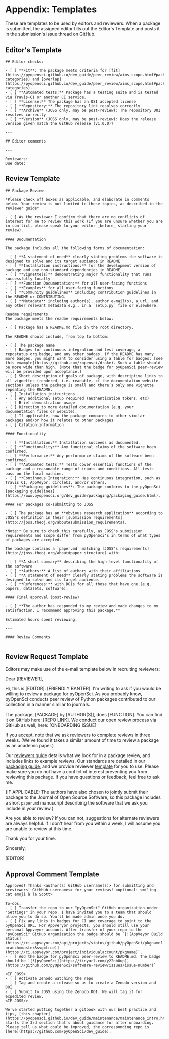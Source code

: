# Appendix: Templates

These are templates to be used by editors and reviewers. When a package is submitted, the assigned editor fills out the Editor's Template and posts it in the submission's issue thread on GitHub.

## Editor's Template

```
## Editor checks:

- [ ] **Fit**: The package meets criteria for [fit](https://pyopensci.github.io/dev_guide/peer_review/aims_scope.html#package-categories) and [overlap](https://pyopensci.github.io/dev_guide/peer_review/aims_scope.html#package-categories).
- [ ] **Automated tests:** Package has a testing suite and is tested via Travis-CI or another CI service.
- [ ] **License:** The package has an OSI accepted license
- [ ] **Repository:** The repository link resolves correctly
- [ ] **Archive** (JOSS only, may be post-review): The repository DOI resolves correctly
- [ ] **Version** (JOSS only, may be post-review): Does the release version given match the GitHub release (v1.0.0)?

---

## Editor comments

---

Reviewers:
Due date:
```

## Review Template

```
## Package Review

*Please check off boxes as applicable, and elaborate in comments below. Your review is not limited to these topics, as described in the reviewer guide*

- [ ] As the reviewer I confirm that there are no conflicts of interest for me to review this work (If you are unsure whether you are in conflict, please speak to your editor _before_ starting your review).

#### Documentation

The package includes all the following forms of documentation:

- [ ] **A statement of need** clearly stating problems the software is designed to solve and its target audience in README
- [ ] **Installation instructions:** for the development version of package and any non-standard dependencies in README
- [ ] **Vignette(s)** demonstrating major functionality that runs successfully locally
- [ ] **Function Documentation:** for all user-facing functions
- [ ] **Examples** for all user-facing functions
- [ ] **Community guidelines** including contribution guidelines in the README or CONTRIBUTING.
- [ ] **Metadata** including author(s), author e-mail(s), a url, and any other relevant metadata e.g., in a `setup.py` file or elsewhere.

Readme requirements
The package meets the readme requirements below:

- [ ] Package has a README.md file in the root directory.

The README should include, from top to bottom:

- [ ] The package name
- [ ] Badges for continuous integration and test coverage, a repostatus.org badge, and any other badges. If the README has many more badges, you might want to consider using a table for badges: [see this example](https://github.com/ropensci/drake). Such a table should be more wide than high. (Note that the badge for pyOpenSci peer-review will be provided upon acceptance.) 
- [ ] Short description of goals of package, with descriptive links to all vignettes (rendered, i.e. readable, cf the documentation website section) unless the package is small and there’s only one vignette repeating the README.
- [ ] Installation instructions
- [ ] Any additional setup required (authentication tokens, etc)
- [ ] Brief demonstration usage
- [ ] Direction to more detailed documentation (e.g. your documentation files or website).
- [ ] If applicable, how the package compares to other similar packages and/or how it relates to other packages
- [ ] Citation information

#### Functionality

- [ ] **Installation:** Installation succeeds as documented.
- [ ] **Functionality:** Any functional claims of the software been confirmed.
- [ ] **Performance:** Any performance claims of the software been confirmed.
- [ ] **Automated tests:** Tests cover essential functions of the package and a reasonable range of inputs and conditions. All tests pass on the local machine.
- [ ] **Continuous Integration:** Has continuous integration, such as Travis CI, AppVeyor, CircleCI, and/or others.
- [ ] **Packaging guidelines**: The package conforms to the pyOpenSci [packaging guidelines](https://www.pyopensci.org/dev_guide/packaging/packaging_guide.html).

#### For packages co-submitting to JOSS

- [ ] The package has an **obvious research application** according to JOSS's definition in their [submission requirements](http://joss.theoj.org/about#submission_requirements).

*Note:* Be sure to check this carefully, as JOSS's submission requirements and scope differ from pyOpenSci's in terms of what types of packages are accepted.

The package contains a `paper.md` matching [JOSS's requirements](http://joss.theoj.org/about#paper_structure) with:

- [ ] **A short summary** describing the high-level functionality of the software
- [ ] **Authors:** A list of authors with their affiliations
- [ ] **A statement of need** clearly stating problems the software is designed to solve and its target audience.
- [ ] **References:** with DOIs for all those that have one (e.g. papers, datasets, software).

#### Final approval (post-review)

- [ ] **The author has responded to my review and made changes to my satisfaction. I recommend approving this package.**

Estimated hours spent reviewing:

---

#### Review Comments


```

## Review Request Template

Editors may make use of the e-mail template below in recruiting reviewers:

Dear [REVIEWER],

Hi, this is [EDITOR]. [FRIENDLY BANTER]. I'm writing to ask if you would be willing to review a package for pyOpenSci. As you probably know, pyOpenSci conducts peer review of Python packages contributed to our collection in a manner similar to journals.

The package, [PACKAGE] by [AUTHOR(S)], does [FUNCTION]. You can find it on GitHub here: [REPO LINK]. We conduct our open review process via GitHub as well, here: [ONBOARDING ISSUE]

If you accept, note that we ask reviewers to complete reviews in three weeks. (We’ve found it takes a similar amount of time to review a package as an academic paper.)

Our [reviewers guide] details what we look for in a package review, and includes links to example reviews. Our standards are detailed in our [packaging guide], and we provide reviewer [template] for you to use. Please make sure you do not have a conflict of interest preventing you from reviewing this package. If you have questions or feedback, feel free to ask me.

{IF APPLICABLE: The authors have also chosen to jointly submit their package to the Journal of Open Source Software, so this package includes a short `paper.md` manuscript describing the software that we ask you include in your review.}

Are you able to review? If you can not, suggestions for alternate reviewers are always helpful. If I don't hear from you within a week, I will assume you are unable to
review at this time.

Thank you for your time.

Sincerely,

[EDITOR]

[reviewers guide]: https://pyopensci.github.io/dev_guide/peer_review/reviewer_guide.html
[packaging guide]: https://pyopensci.github.io/dev_guide/packaging/packaging_guide.html
[template]: https://pyopensci.github.io/dev_guide/appendices/templates.html#review-template


## Approval Comment Template
```
Approved! Thanks <author(s) GitHub username(s)> for submitting and <reviewers' GithHub usernames> for your reviews! <optional: smiling cat emoji à la Scott>

To-dos:
- [ ] Transfer the repo to our "pyOpenSci" GitHub organization under "Settings" in your repo. I have invited you to a team that should allow you to do so. You'll be made admin once you do.
- [ ] Fix any links in badges for CI and coverage to point to the pyOpenSci URL. For Appveryor projects, you should still use your personal Appveyor account. After transfer of your repo to the "pyOpenSci" GitHub organization the badge should be `[![AppVeyor Build Status](https://ci.appveyor.com/api/projects/status/github/pyOpenSci/pkgname?branch=master&svg=true)](https://ci.appveyor.com/project/individualaccount/pkgname)`.
- [ ] Add the badge for pyOpenSci peer-review to README.md. The badge should be `[![pyOpenSci](https://tinyurl.com/y22nb8up)](https://github.com/pyOpenSci/software-review/issues/issue-number)`

<IF JOSS>
- [ ] Activate Zenodo watching the repo
- [ ] Tag and create a release so as to create a Zenodo version and DOI
- [ ] Submit to JOSS using the Zenodo DOI. We will tag it for expedited review.
<IF JOSS/>

We've started putting together a gitbook with our best practice and tips, [this chapter](https://pyopensci.github.io/dev_guide/maintenance/maintenance_intro.html) starts the 3rd section that's about guidance for after onboarding. Please tell us what could be improved, the corresponding repo is [here](https://github.com/pyOpenSci/dev_guide).
```

